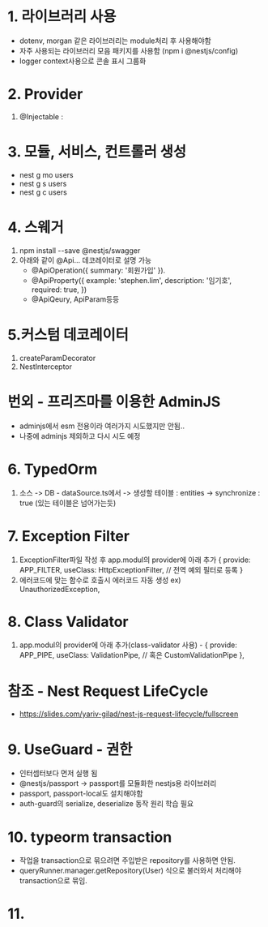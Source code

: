 # 1. 라이브러리 사용
  - dotenv, morgan 같은 라이브러리는 module처리 후 사용해야함
  - 자주 사용되는 라이브러리 모음 패키지를 사용함
    (npm i @nestjs/config) 
  - logger context사용으로 콘솔 표시 그룹화

# 2. Provider
  1) @Injectable : 

# 3. 모듈, 서비스, 컨트롤러 생성
  - nest g mo users
  - nest g s users
  - nest g c users

# 4. 스웨거
  1) npm install --save @nestjs/swagger
  2) 아래와 같이 @Api... 데코레이터로 설명 가능
     - @ApiOperation({ summary: '회원가입' }).
     - @ApiProperty({
          example: 'stephen.lim',
          description: '임기호',
          required: true,
        })
     - @ApiQeury, ApiParam등등

# 5.커스텀 데코레이터
  1) createParamDecorator
  2) NestInterceptor

# 번외 - 프리즈마를 이용한 AdminJS
  - adminjs에서 esm 전용이라 여러가지 시도했지만 안됨..
  - 나중에 adminjs 제외하고 다시 시도 예정

# 6. TypedOrm
  1) 소스 -> DB
    - dataSource.ts에서 
      -> 생성할 테이블 : entities
      -> synchronize : true (있는 테이블은 넘어가는듯)

# 7. Exception Filter
  1) ExceptionFilter파일 작성 후 app.modul의 provider에 아래 추가
    {
      provide: APP_FILTER,
      useClass: HttpExceptionFilter,  // 전역 예외 필터로 등록
    }
  2) 에러코드에 맞는 함수로 호출시 에러코드 자동 생성
    ex) UnauthorizedException, 

# 8. Class Validator
  1) app.modul의 provider에 아래 추가(class-validator 사용)
    - {
      provide: APP_PIPE,
      useClass: ValidationPipe,  // 혹은 CustomValidationPipe
    },

# 참조 - Nest Request LifeCycle
  - https://slides.com/yariv-gilad/nest-js-request-lifecycle/fullscreen

# 9. UseGuard - 권한
  - 인터셉터보다 먼저 실행 됨
  - @nestjs/passport -> passport를 모듈화한 nestjs용 라이브러리
  - passport, passport-local도 설치해야함
  - auth-guard의 serialize, deserialize 동작 원리 학습 필요

# 10. typeorm transaction
  - 작업을 transaction으로 묶으려면 주입받은 repository를 사용하면 안됨.
  - queryRunner.manager.getRepository(User) 식으로 불러와서 처리해야 transaction으로 묶임.

# 11. 